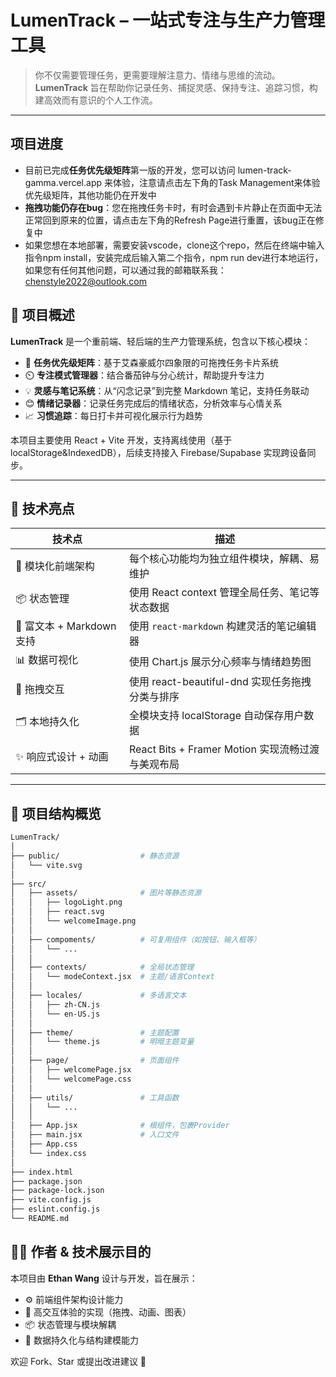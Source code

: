 # LumenTrack – 一站式专注与生产力管理工具

> 你不仅需要管理任务，更需要理解注意力、情绪与思维的流动。  
> **LumenTrack** 旨在帮助你记录任务、捕捉灵感、保持专注、追踪习惯，构建高效而有意识的个人工作流。

---

## 项目进度

- 目前已完成**任务优先级矩阵**第一版的开发，您可以访问 lumen-track-gamma.vercel.app 来体验，注意请点击左下角的Task Management来体验优先级矩阵，其他功能仍在开发中
- **拖拽功能仍存在bug**：您在拖拽任务卡时，有时会遇到卡片静止在页面中无法正常回到原来的位置，请点击左下角的Refresh Page进行重置，该bug正在修复中
- 如果您想在本地部署，需要安装vscode，clone这个repo，然后在终端中输入指令npm install，安装完成后输入第二个指令，npm run dev进行本地运行，如果您有任何其他问题，可以通过我的邮箱联系我：chenstyle2022@outlook.com


## 🧠 项目概述

**LumenTrack** 是一个重前端、轻后端的生产力管理系统，包含以下核心模块：

- 🧩 **任务优先级矩阵**：基于艾森豪威尔四象限的可拖拽任务卡片系统
- ⏲️ **专注模式管理器**：结合番茄钟与分心统计，帮助提升专注力
- 💡 **灵感与笔记系统**：从“闪念记录”到完整 Markdown 笔记，支持任务联动
- 😊 **情绪记录器**：记录任务完成后的情绪状态，分析效率与心情关系
- 📈 **习惯追踪**：每日打卡并可视化展示行为趋势

本项目主要使用 React + Vite  开发，支持离线使用（基于 localStorage&IndexedDB），后续支持接入 Firebase/Supabase 实现跨设备同步。

---

## 🌟 技术亮点

| 技术点 | 描述 |
|--------|------|
| 🧭 模块化前端架构 | 每个核心功能均为独立组件模块，解耦、易维护 |
| 📦 状态管理 | 使用 React context 管理全局任务、笔记等状态数据 |
| 🧠 富文本 + Markdown 支持 | 使用 `react-markdown` 构建灵活的笔记编辑器 |
| 📊 数据可视化 | 使用 Chart.js 展示分心频率与情绪趋势图 |
| 🧩 拖拽交互 | 使用 react-beautiful-dnd 实现任务拖拽分类与排序 |
| 🗂️ 本地持久化 | 全模块支持 localStorage 自动保存用户数据 |
| ✨ 响应式设计 + 动画 | React Bits + Framer Motion 实现流畅过渡与美观布局 |

---

## 📁 项目结构概览

```bash
LumenTrack/
│
├── public/                  # 静态资源
│   └── vite.svg
│
├── src/
│   ├── assets/              # 图片等静态资源
│   │   ├── logoLight.png
│   │   ├── react.svg
│   │   └── welcomeImage.png
│   │
│   ├── compoments/          # 可复用组件（如按钮、输入框等）
│   │   └── ...              
│   │
│   ├── contexts/            # 全局状态管理
│   │   └── modeContext.jsx  # 主题/语言Context
│   │
│   ├── locales/             # 多语言文本
│   │   ├── zh-CN.js
│   │   └── en-US.js
│   │
│   ├── theme/               # 主题配置
│   │   └── theme.js         # 明暗主题变量
│   │
│   ├── page/                # 页面组件
│   │   ├── welcomePage.jsx
│   │   └── welcomePage.css
│   │
│   ├── utils/               # 工具函数
│   │   └── ...
│   │
│   ├── App.jsx              # 根组件，包裹Provider
│   ├── main.jsx             # 入口文件
│   ├── App.css
│   └── index.css
│
├── index.html
├── package.json
├── package-lock.json
├── vite.config.js
├── eslint.config.js
└── README.md
```

## 👨‍💻 作者 & 技术展示目的

本项目由 **Ethan Wang** 设计与开发，旨在展示：

- ⚙️ 前端组件架构设计能力
- 🧩 高交互体验的实现（拖拽、动画、图表）
- 📦 状态管理与模块解耦
- 💾 数据持久化与结构建模能力

欢迎 Fork、Star 或提出改进建议 🙌
